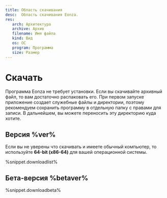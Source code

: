```yaml
---
title: Область скачивания
desc:  Область скачивания Eonza.
res:
   arch: Архитектура
   archive: Архив
   filename: Имя файла
   kind: Вид
   os: ОС
   program: Программа
   size: Размер
---
```

# Скачать

Программа Eonza не требует установки. Если вы скачивайте архивный файл, то вам достаточно распаковать его. При первом запуске приложение создает служебные файлы и директории, поэтому рекомендуем сохранить программу в отдельную папку с правами для записи. В дальнейшем, вы можете переносить эту директорию куда хотите.

## Версия %ver%

Если вы не уверены что скачивать и имеете обычный компьютер, то используйте **64-bit (x86-64)** для вашей операционной системы.

%snippet.downloadlist%

## Бета-версия %betaver%

%snippet.downloadbeta%
